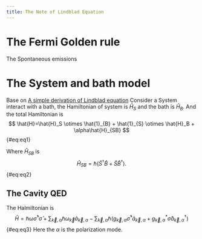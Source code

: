 ```yaml
---
title: The Note of Lindblad Equation
---
```




# The Fermi Golden rule

The Spontaneous emissions



# The System and bath model

Base on [A simple derivation of Lindblad equation](https://doi.org/10.1590/S1806-11172013000100003)
Consider a System interact with a bath, the Hamiltonian of system is $\hat{H}_S$ and the bath is $\hat{H}_B$.
And the total Hamiltonian is 
$$
\hat{H}=\hat{H}_S \otimes \hat{1}_{B} + \hat{1}_{S} \otimes \hat{H}_B + \alpha\hat{H}_{SB}
$$ {#eq:eq1}

Where $\hat{H}_{SB}$ is
$$
\hat{H}_{SB} = \hbar(\hat{S}^{\dagger}\hat{B}+\hat{S}\hat{B}^{\dagger}).
$$ {#eq:eq2}

## The Cavity QED

The Halmiltonian is 
$$
\hat{H}= \hbar \omega \hat{\sigma}^\dagger \hat{\sigma} + \sum_{\vec{k},\alpha}\hbar\omega_{\vec{k}}\hat{a}_{\vec{k},\alpha}-\sum_{\vec{k},\alpha}\hbar(g_{\vec{k},\alpha}\hat{\sigma}^\dagger\hat{a}_{\vec{k},\alpha}+g^*_{\vec{k},\alpha}\hat{\sigma} \hat{a}^\dagger_{\vec{k}, \alpha})
$$ {#eq:eq3}
Here the $\alpha$ is the polarization mode.



